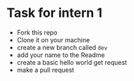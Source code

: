 # Task for intern 1

- Fork this repo
- Clone it on your machine
- create a new branch called `dev`
- add your name to the Readme
- create a basic hello world get request
- make a pull request
